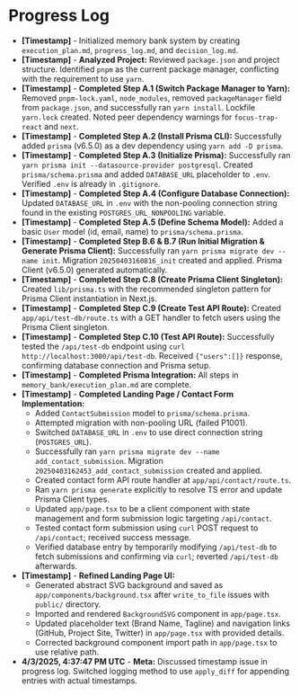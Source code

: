# Progress Log

*   **[Timestamp]** - Initialized memory bank system by creating `execution_plan.md`, `progress_log.md`, and `decision_log.md`.
*   **[Timestamp]** - **Analyzed Project:** Reviewed `package.json` and project structure. Identified `pnpm` as the current package manager, conflicting with the requirement to use `yarn`.
*   **[Timestamp]** - **Completed Step A.1 (Switch Package Manager to Yarn):** Removed `pnpm-lock.yaml`, `node_modules`, removed `packageManager` field from `package.json`, and successfully ran `yarn install`. Lockfile `yarn.lock` created. Noted peer dependency warnings for `focus-trap-react` and `next`.
*   **[Timestamp]** - **Completed Step A.2 (Install Prisma CLI):** Successfully added `prisma` (v6.5.0) as a dev dependency using `yarn add -D prisma`.
*   **[Timestamp]** - **Completed Step A.3 (Initialize Prisma):** Successfully ran `yarn prisma init --datasource-provider postgresql`. Created `prisma/schema.prisma` and added `DATABASE_URL` placeholder to `.env`. Verified `.env` is already in `.gitignore`.
*   **[Timestamp]** - **Completed Step A.4 (Configure Database Connection):** Updated `DATABASE_URL` in `.env` with the non-pooling connection string found in the existing `POSTGRES_URL_NONPOOLING` variable.
*   **[Timestamp]** - **Completed Step A.5 (Define Schema Model):** Added a basic `User` model (id, email, name) to `prisma/schema.prisma`.
*   **[Timestamp]** - **Completed Step B.6 & B.7 (Run Initial Migration & Generate Prisma Client):** Successfully ran `yarn prisma migrate dev --name init`. Migration `20250403160816_init` created and applied. Prisma Client (v6.5.0) generated automatically.
*   **[Timestamp]** - **Completed Step C.8 (Create Prisma Client Singleton):** Created `lib/prisma.ts` with the recommended singleton pattern for Prisma Client instantiation in Next.js.
*   **[Timestamp]** - **Completed Step C.9 (Create Test API Route):** Created `app/api/test-db/route.ts` with a GET handler to fetch users using the Prisma Client singleton.
*   **[Timestamp]** - **Completed Step C.10 (Test API Route):** Successfully tested the `/api/test-db` endpoint using `curl http://localhost:3000/api/test-db`. Received `{"users":[]}` response, confirming database connection and Prisma setup.
*   **[Timestamp]** - **Completed Prisma Integration:** All steps in `memory_bank/execution_plan.md` are complete.
*   **[Timestamp]** - **Completed Landing Page / Contact Form Implementation:**
    *   Added `ContactSubmission` model to `prisma/schema.prisma`.
    *   Attempted migration with non-pooling URL (failed P1001).
    *   Switched `DATABASE_URL` in `.env` to use direct connection string (`POSTGRES_URL`).
    *   Successfully ran `yarn prisma migrate dev --name add_contact_submission`. Migration `20250403162453_add_contact_submission` created and applied.
    *   Created contact form API route handler at `app/api/contact/route.ts`.
    *   Ran `yarn prisma generate` explicitly to resolve TS error and update Prisma Client types.
    *   Updated `app/page.tsx` to be a client component with state management and form submission logic targeting `/api/contact`.
    *   Tested contact form submission using `curl` POST request to `/api/contact`; received success message.
    *   Verified database entry by temporarily modifying `/api/test-db` to fetch submissions and confirming via `curl`; reverted `/api/test-db` afterwards.
*   **[Timestamp]** - **Refined Landing Page UI:**
    *   Generated abstract SVG background and saved as `app/components/background.tsx` after `write_to_file` issues with `public/` directory.
    *   Imported and rendered `BackgroundSVG` component in `app/page.tsx`.
    *   Updated placeholder text (Brand Name, Tagline) and navigation links (GitHub, Project Site, Twitter) in `app/page.tsx` with provided details.
    *   Corrected background component import path in `app/page.tsx` to use relative path.
*   **4/3/2025, 4:37:47 PM UTC** - **Meta:** Discussed timestamp issue in progress log. Switched logging method to use `apply_diff` for appending entries with actual timestamps.